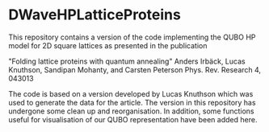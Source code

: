 # DWaveHPLatticeProteins
This repository contains a version of the code implementing
the QUBO HP model for 2D square lattices as presented in the
publication

"Folding lattice proteins with quantum annealing" 
Anders Irbäck, Lucas Knuthson, Sandipan Mohanty, 
and Carsten Peterson 
Phys. Rev. Research 4, 043013

The code is based on a version developed by Lucas Knuthson
which was used to generate the data for the article. The
version in this repository has undergone some clean up
and reorganisation. In addition, some functions useful for
visualisation of our QUBO representation have been added
here.

